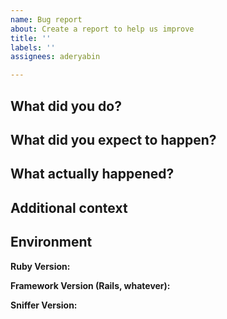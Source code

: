 ```yaml
---
name: Bug report
about: Create a report to help us improve
title: ''
labels: ''
assignees: aderyabin

---
```


## What did you do?

## What did you expect to happen?

## What actually happened?

## Additional context

## Environment

**Ruby Version:**

**Framework Version (Rails, whatever):**

**Sniffer Version:**
